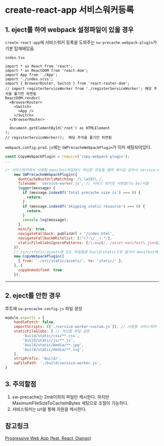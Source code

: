 # create-react-app 서비스워커등록

## 1. eject를 하여 webpack 설정파일이 있을 경우
`create-react-app`에 서비스워커 등록을 도와주는 `sw-precache-webpack-plugin`가 기본 탑재돼있음.

`index.tsx`
```tsx
import * as React from 'react';
import * as ReactDOM from 'react-dom';
import App from './App';
import './index.scss';
import { BrowserRouter, Switch } from 'react-router-dom';
// import registerServiceWorker from './registerServiceWorker'; 해당 주석을 풀기만 하면됨
ReactDOM.render(
  <BrowserRouter>
    <Switch>
      <App />
    </Switch>
  </BrowserRouter>
  ,
  document.getElementById('root') as HTMLElement
);
// registerServiceWorker();  해당 주석을 풀기만 하면됨
```


`webpack.config.prod.js`에는 `SWPrecacheWebpackPlugin`가 이미 세팅되어있다.

```javascript
const CopyWebpackPlugin = require('copy-webpack-plugin');
...

/* 서비스워커에서 사용할 manifest파일에서 캐싱할 파일들 웹팩 해시값 달아서 service-worker.js를 만든다 */
    new SWPrecacheWebpackPlugin({
      dontCacheBustUrlsMatching: /\.\w{8}\./,
      filename: 'service-worker.js', // 서비스 워커로 사용할(to be)이름
      logger(message) {
        if (message.indexOf('Total precache size is') === 0) {
          return;
        }
        if (message.indexOf('Skipping static resource') === 0) {
          return;
        }
        console.log(message);
      },
      minify: true,
      navigateFallback: publicUrl + '/index.html',
      navigateFallbackWhitelist: [/^(?!\/__).*/],
      staticFileGlobsIgnorePatterns: [/\.map$/, /asset-manifest\.json$/],
    }),
    /* /src/static/assets에 있는 파일들을 build/static으로 옮겨서 manifest에서 사용한다 */
    new CopyWebpackPlugin([
      { from: './src/static/assets/', to: 'static/' },
    ], {
      copyUnmodified: true
    }),
```


---



## 2. eject를 안한 경우
루트에 `sw-precache-config.js` 파일 생성

```js
module.exports = {
    handleFetch: false,
    importScripts: (['./service-worker-custom.js']), // 사용할 서비스워커 파일 /public 폴더에 위치시킴
    staticFileGlobs: [ // 캐싱할 파일 설정
        'build/static/css/**.css',
        'build/static/js/**.js',
        'build/static/media/**.jpg',
        'build/static/media/**.svg',
    ],
    stripPrefix: 'build/',
    swFilePath: './build/service-worker.js',
}
```



## 3. 주의할점

1. sw-precache는 2mb이하의 파일만 캐시한다. 하지만  MaximumFileSizeToCacheInBytes 세팅으로 조절이 가능하다.
2. 서비스워커는 url을 통해 자원을 캐시한다.


## 참고링크
[Progressive Web App (feat. React, Django)](https://www.slideshare.net/jayjin0427/progressive-web-app-feat-react-django-82499585)